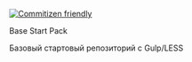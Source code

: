 [![Commitizen friendly](https://img.shields.io/badge/commitizen-friendly-brightgreen.svg)](http://commitizen.github.io/cz-cli/)

Base Start Pack

Базовый стартовый репозиторий с Gulp/LESS

